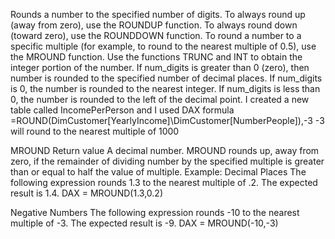 Rounds a number to the specified number of digits.
To always round up (away from zero), use the ROUNDUP function.
To always round down (toward zero), use the ROUNDDOWN function.
To round a number to a specific multiple (for example, to round to the nearest multiple of 0.5), use the MROUND function.
Use the functions TRUNC and INT to obtain the integer portion of the number.
If num_digits is greater than 0 (zero), then number is rounded to the specified number of decimal places.
If num_digits is 0, the number is rounded to the nearest integer.
If num_digits is less than 0, the number is rounded to the left of the decimal point.
I created a new table called IncomePerPerson and I used DAX formula 
=ROUND(DimCustomer[YearlyIncome]\DimCustomer[NumberPeople]),-3 
-3 will round to the nearest multiple of 1000


MROUND
Return value
A decimal number.
MROUND rounds up, away from zero, if the remainder of dividing number by the specified multiple is greater than or equal to half the value of multiple.
Example: Decimal Places
The following expression rounds 1.3 to the nearest multiple of .2. The expected result is 1.4.
DAX
= MROUND(1.3,0.2)  

Negative Numbers
The following expression rounds -10 to the nearest multiple of -3. The expected result is -9.
DAX
= MROUND(-10,-3)  
